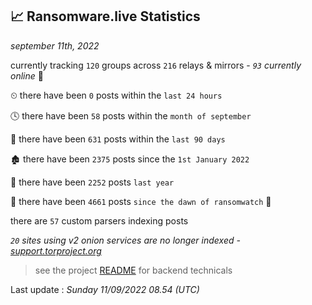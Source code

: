 
## 📈 Ransomware.live Statistics
_september 11th, 2022_

currently tracking `120` groups across `216` relays & mirrors - _`93` currently online_ 📡

⏲ there have been `0` posts within the `last 24 hours`

🕓 there have been `58` posts within the `month of september`

📅 there have been `631` posts within the `last 90 days`

🏚 there have been `2375` posts since the `1st January 2022`

🚀 there have been `2252` posts `last year`

🦕 there have been `4661` posts `since the dawn of ransomwatch` 🐣

there are `57` custom parsers indexing posts

_`20` sites using v2 onion services are no longer indexed - [support.torproject.org](https://support.torproject.org/onionservices/v2-deprecation/)_

> see the project [README](https://github.com/jmousqueton/ransomwatch#readme) for backend technicals



Last update : _Sunday 11/09/2022 08.54 (UTC)_

